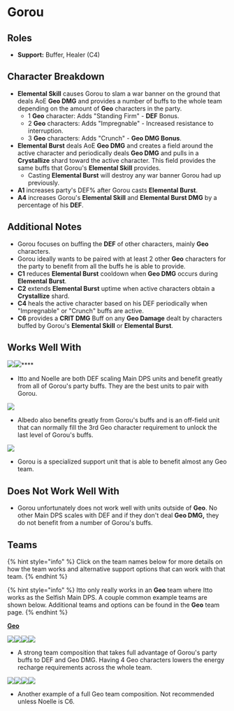 # Gorou

## **Roles**

* **Support:** Buffer, Healer (C4)

## **Character Breakdown**

* **Elemental Skill** causes Gorou to slam a war banner on the ground that deals AoE **Geo DMG** and provides a number of buffs to the whole team depending on the amount of **Geo** characters in the party.
  * 1 **Geo** character: Adds "Standing Firm" - **DEF** Bonus.
  * 2 **Geo** characters: Adds "Impregnable" - Increased resistance to interruption.
  * 3 **Geo** characters: Adds "Crunch" - **Geo DMG Bonus**.
* **Elemental Burst** deals AoE **Geo DMG** and creates a field around the active character and periodically deals **Geo DMG** and pulls in a **Crystallize** shard toward the active character. This field provides the same buffs that Gorou's **Elemental Skill** provides.
  * Casting **Elemental Burst** will destroy any war banner Gorou had up previously.&#x20;
* **A1** increases party's DEF% after Gorou casts **Elemental Burst**.
* **A4** increases Gorou's **Elemental Skill** and **Elemental Burst DMG** by a percentage of his **DEF**.

## **Additional Notes**

* Gorou focuses on buffing the **DEF** of other characters, mainly **Geo** characters.
* Gorou ideally wants to be paired with at least 2 other **Geo** characters for the party to benefit from all the buffs he is able to provide.
* **C1** reduces **Elemental Burst** cooldown when **Geo DMG** occurs during **Elemental Burst**.
* **C2** extends **Elemental Burst** uptime when active characters obtain a **Crystallize** shard.
* **C4** heals the active character based on his DEF periodically when "Impregnable" or "Crunch" buffs are active.
* **C6** provides a **CRIT DMG** Buff on any **Geo Damage** dealt by characters buffed by Gorou's **Elemental Skill** or **Elemental Burst**.

## **Works Well With**

****![](../../.gitbook/assets/UI\_AvatarIcon\_Itto.png)****![](../../.gitbook/assets/UI\_AvatarIcon\_Noelle.png)****

* Itto and Noelle are both DEF scaling Main DPS units and benefit greatly from all of Gorou's party buffs. They are the best units to pair with Gorou.

![](../../.gitbook/assets/UI\_AvatarIcon\_Albedo.png)

* Albedo also benefits greatly from Gorou's buffs and is an off-field unit that can normally fill the 3rd Geo character requirement to unlock the last level of Gorou's buffs.

![](../../.gitbook/assets/Element\_Geo.webp)

* Gorou is a specialized support unit that is able to benefit almost any Geo team.

## **Does Not Work Well With**

* Gorou unfortunately does not work well with units outside of **Geo**. No other Main DPS scales with DEF and if they don't deal **Geo DMG,** they do not benefit from a number of Gorou's buffs.

## **Teams**

{% hint style="info" %}
Click on the team names below for more details on how the team works and alternative support options that can work with that team.
{% endhint %}

{% hint style="info" %}
Itto only really works in an **Geo** team where Itto works as the Selfish Main DPS. A couple common example teams are shown below. Additional teams and options can be found in the **Geo** team page.
{% endhint %}

****[**Geo**](../../teams/geo.md)****

![](../../.gitbook/assets/UI\_AvatarIcon\_Itto.png)![](../../.gitbook/assets/UI\_AvatarIcon\_Gorou.png)![](../../.gitbook/assets/UI\_AvatarIcon\_Albedo.png)![](../../.gitbook/assets/UI\_AvatarIcon\_Zhongli.png)

* A strong team composition that takes full advantage of Gorou's party buffs to DEF and Geo DMG. Having 4 Geo characters lowers the energy recharge requirements across the whole team.

![](../../.gitbook/assets/UI\_AvatarIcon\_Noelle.png)![](../../.gitbook/assets/UI\_AvatarIcon\_Gorou.png)![](../../.gitbook/assets/UI\_AvatarIcon\_Aether\_Geo.png)![](../../.gitbook/assets/UI\_AvatarIcon\_Zhongli.png)

* Another example of a full Geo team composition. Not recommended unless Noelle is C6.


